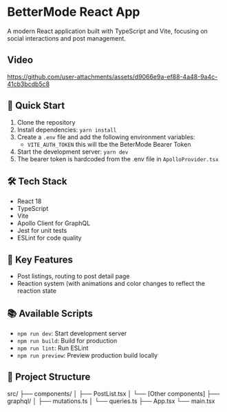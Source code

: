 # BetterMode React App

A modern React application built with TypeScript and Vite, focusing on social interactions and post management.

## Video


https://github.com/user-attachments/assets/d9066e9a-ef88-4a48-9a4c-41cb3bcdb5c8


## 🚀 Quick Start

1. Clone the repository
2. Install dependencies: `yarn install`
3. Create a `.env` file and add the following environment variables:
   - `VITE_AUTH_TOKEN`
     this will tbe the BeterMode Bearer Token
4. Start the development server: `yarn dev`
5. The bearer token is hardcoded from the .env file in `ApolloProvider.tsx`

## 🛠 Tech Stack

- React 18
- TypeScript
- Vite
- Apollo Client for GraphQL
- Jest for unit tests
- ESLint for code quality

## 🔑 Key Features

- Post listings, routing to post detail page
- Reaction system (with animations and color changes to reflect the reaction state

## 📚 Available Scripts

- `npm run dev`: Start development server
- `npm run build`: Build for production
- `npm run lint`: Run ESLint
- `npm run preview`: Preview production build locally

## 🧩 Project Structure

src/
├── components/
│ ├── PostList.tsx
│ └── [Other components]
├── graphql/
│ ├── mutations.ts
│ └── queries.ts
├── App.tsx
└── main.tsx
